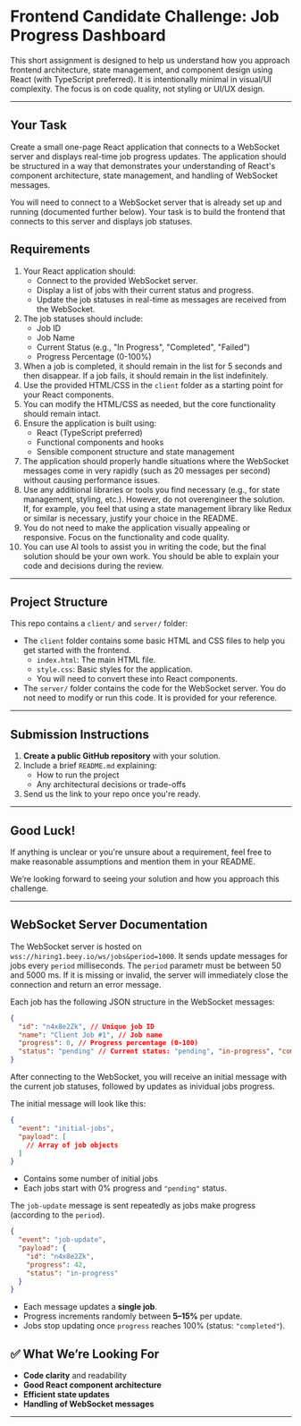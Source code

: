 # Frontend Candidate Challenge: Job Progress Dashboard

This short assignment is designed to help us understand how you approach frontend architecture, state management, and component design using React (with TypeScript preferred). It is intentionally minimal in visual/UI complexity. The focus is on code quality, not styling or UI/UX design.

---

## Your Task

Create a small one-page React application that connects to a WebSocket server and displays real-time job progress updates. The application should be structured in a way that demonstrates your understanding of React's component architecture, state management, and handling of WebSocket messages.

You will need to connect to a WebSocket server that is already set up and running (documented further below). Your task is to build the frontend that connects to this server and displays job statuses.

## Requirements

1. Your React application should:
   - Connect to the provided WebSocket server.
   - Display a list of jobs with their current status and progress.
   - Update the job statuses in real-time as messages are received from the WebSocket.
2. The job statuses should include:
   - Job ID
   - Job Name
   - Current Status (e.g., "In Progress", "Completed", "Failed")
   - Progress Percentage (0-100%)
3. When a job is completed, it should remain in the list for 5 seconds and then disappear. If a job fails, it should remain in the list indefinitely.
4. Use the provided HTML/CSS in the `client` folder as a starting point for your React components.
5. You can modify the HTML/CSS as needed, but the core functionality should remain intact.
6. Ensure the application is built using:
   - React (TypeScript preferred)
   - Functional components and hooks
   - Sensible component structure and state management
7. The application should properly handle situations where the WebSocket messages come in very rapidly (such as 20 messages per second) without causing performance issues.
8. Use any additional libraries or tools you find necessary (e.g., for state management, styling, etc.). However, do not overengineer the solution. If, for example, you feel that using a state management library like Redux or similar is necessary, justify your choice in the README.
9. You do not need to make the application visually appealing or responsive. Focus on the functionality and code quality.
10. You can use AI tools to assist you in writing the code, but the final solution should be your own work. You should be able to explain your code and decisions during the review.

---

## Project Structure

This repo contains a `client/` and `server/` folder:

- The `client` folder contains some basic HTML and CSS files to help you get started with the frontend.
  - `index.html`: The main HTML file.
  - `style.css`: Basic styles for the application.
  - You will need to convert these into React components.
- The `server/` folder contains the code for the WebSocket server. You do not need to modify or run this code. It is provided for your reference.

---

## Submission Instructions

1. **Create a public GitHub repository** with your solution.
2. Include a brief `README.md` explaining:
   - How to run the project
   - Any architectural decisions or trade-offs
3. Send us the link to your repo once you're ready.

---

## Good Luck!

If anything is unclear or you're unsure about a requirement, feel free to make reasonable assumptions and mention them in your README.

We’re looking forward to seeing your solution and how you approach this challenge.

---

## WebSocket Server Documentation

The WebSocket server is hosted on `wss://hiring1.beey.io/ws/jobs&period=1000`. It sends update messages for jobs every `period` milliseconds. The `period` parametr must be between 50 and 5000 ms. If it is missing or invalid, the server will immediately close the connection and return an error message.

Each job has the following JSON structure in the WebSocket messages:

```json
{
  "id": "n4x8e2Zk", // Unique job ID
  "name": "Client Job #1", // Job name
  "progress": 0, // Progress percentage (0-100)
  "status": "pending" // Current status: "pending", "in-progress", "completed", or "failed"
}
```

After connecting to the WebSocket, you will receive an initial message with the current job statuses, followed by updates as inividual jobs progress.

The initial message will look like this:

```json
{
  "event": "initial-jobs",
  "payload": [
    // Array of job objects
  ]
}
```

- Contains some number of initial jobs
- Each jobs start with 0% progress and `"pending"` status.

The `job-update` message is sent repeatedly as jobs make progress (according to the `period`).

```json
{
  "event": "job-update",
  "payload": {
    "id": "n4x8e2Zk",
    "progress": 42,
    "status": "in-progress"
  }
}
```

- Each message updates a **single job**.
- Progress increments randomly between **5–15%** per update.
- Jobs stop updating once `progress` reaches 100% (status: `"completed"`).

## ✅ What We’re Looking For

- **Code clarity** and readability
- **Good React component architecture**
- **Efficient state updates**
- **Handling of WebSocket messages**

---
